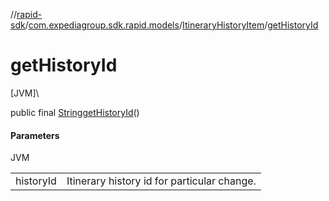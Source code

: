 //[rapid-sdk](../../../index.md)/[com.expediagroup.sdk.rapid.models](../index.md)/[ItineraryHistoryItem](index.md)/[getHistoryId](get-history-id.md)

# getHistoryId

[JVM]\

public final [String](https://docs.oracle.com/javase/8/docs/api/java/lang/String.html)[getHistoryId](get-history-id.md)()

#### Parameters

JVM

| | |
|---|---|
| historyId | Itinerary history id for particular change. |

